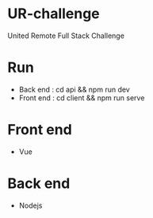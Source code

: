 # UR-challenge
United Remote Full Stack Challenge
# Run
* Back end  : cd api && npm run dev
* Front end : cd client && npm run serve
# Front end
* Vue
# Back end
* Nodejs

